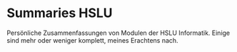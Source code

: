 # Summaries HSLU
Persönliche Zusammenfassungen von Modulen der HSLU Informatik. Einige sind mehr oder weniger komplett, meines Erachtens nach.

